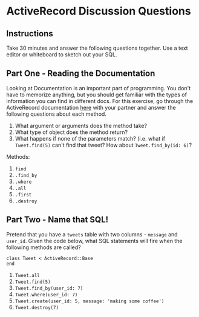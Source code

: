 # ActiveRecord Discussion Questions

## Instructions

Take 30 minutes and answer the following questions together. Use a text editor or whiteboard to sketch out your SQL.

## Part One - Reading the Documentation

Looking at Documentation is an important part of programming. You don't have to memorize anything, but you should get familiar with the types of information you can find in different docs. For this exercise, go through the ActiveRecord documentation [here](http://guides.rubyonrails.org/active_record_querying.html#retrieving-objects-from-the-database) with your partner and answer the following questions about each method.

1. What argument or arguments does the method take?
2. What type of object does the method return?
3. What happens if none of the parameters match? (i.e. what if `Tweet.find(5)` can't find that tweet? How about `Tweet.find_by(id: 6)`?

Methods:

1. `find`
2. `.find_by`
3. `.where`
4. `.all`
5. `.first`
6. `.destroy`

## Part Two - Name that SQL!

Pretend that you have a `tweets` table with two columns - `message` and `user_id`. Given the code below, what SQL statements will fire when the following methods are called?

```
class Tweet < ActiveRecord::Base
end
```

1. `Tweet.all`
2. `Tweet.find(5)`
3. `Tweet.find_by(user_id: 7)`
4. `Tweet.where(user_id: 7)`
5. `Tweet.create(user_id: 5, message: 'making some coffee')`
6. `Tweet.destroy(7)`
